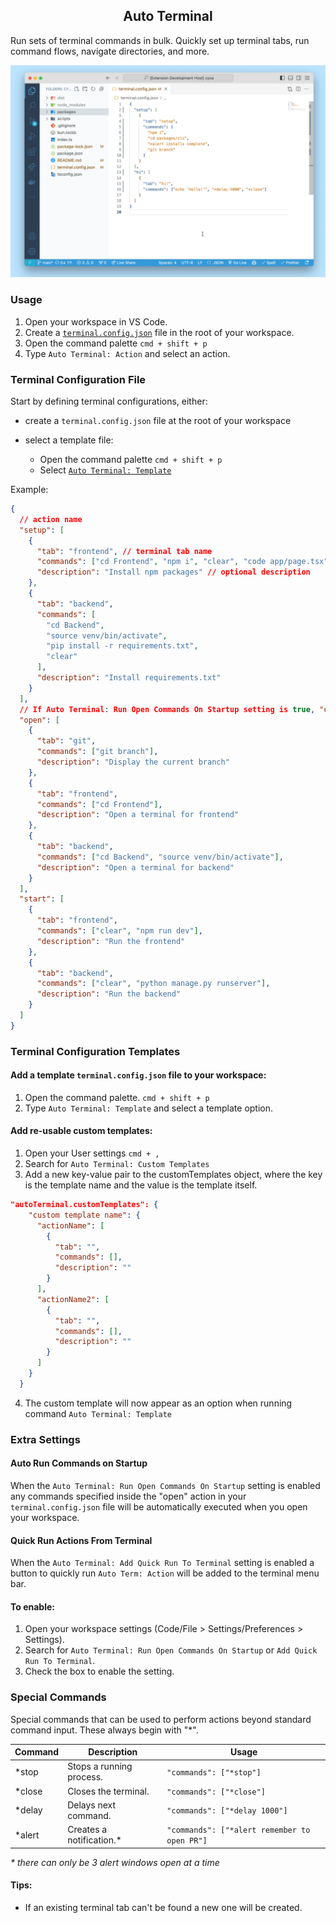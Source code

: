 <div align="center">
  <h2>Auto Terminal</h2>
</div>

Run sets of terminal commands in bulk. Quickly set up terminal tabs, run command flows, navigate directories, and more.

![demo gif](https://github.com/dejmedus/gifs/blob/main/auto-term-demo.gif?raw=true)

### Usage

1. Open your workspace in VS Code.
2. Create a [`terminal.config.json`](#terminal-configuration) file in the root of your workspace.
3. Open the command palette `cmd + shift + p`
4. Type `Auto Terminal: Action` and select an action.


### Terminal Configuration File

Start by defining terminal configurations, either:

- create a `terminal.config.json` file at the root of your workspace

- select a template file:
  - Open the command palette `cmd + shift + p`
  - Select [`Auto Terminal: Template`](#terminal-configuration-templates)

Example:

```json
{
  // action name
  "setup": [
    {
      "tab": "frontend", // terminal tab name
      "commands": ["cd Frontend", "npm i", "clear", "code app/page.tsx"], // array of commands
      "description": "Install npm packages" // optional description
    },
    {
      "tab": "backend",
      "commands": [
        "cd Backend",
        "source venv/bin/activate",
        "pip install -r requirements.txt",
        "clear"
      ],
      "description": "Install requirements.txt"
    }
  ],
  // If Auto Terminal: Run Open Commands On Startup setting is true, "open" commands will run on workspace launch
  "open": [
    {
      "tab": "git",
      "commands": ["git branch"],
      "description": "Display the current branch"
    },
    {
      "tab": "frontend",
      "commands": ["cd Frontend"],
      "description": "Open a terminal for frontend"
    },
    {
      "tab": "backend",
      "commands": ["cd Backend", "source venv/bin/activate"],
      "description": "Open a terminal for backend"
    }
  ],
  "start": [
    {
      "tab": "frontend",
      "commands": ["clear", "npm run dev"],
      "description": "Run the frontend"
    },
    {
      "tab": "backend",
      "commands": ["clear", "python manage.py runserver"],
      "description": "Run the backend"
    }
  ]
}
```

### Terminal Configuration Templates

#### Add a template `terminal.config.json` file to your workspace:

1. Open the command palette. `cmd + shift + p`
2. Type `Auto Terminal: Template` and select a template option.

#### Add re-usable custom templates:

1. Open your User settings `cmd + ,`
2. Search for `Auto Terminal: Custom Templates`
3. Add a new key-value pair to the customTemplates object, where the key is the template name and the value is the template itself.

```json
"autoTerminal.customTemplates": {
    "custom template name": {
      "actionName": [
        {
          "tab": "",
          "commands": [],
          "description": ""
        }
      ],
      "actionName2": [
        {
          "tab": "",
          "commands": [],
          "description": ""
        }
      ]
    }
  }
```

4. The custom template will now appear as an option when running command `Auto Terminal: Template`

### Extra Settings

#### Auto Run Commands on Startup

When the `Auto Terminal: Run Open Commands On Startup` setting is enabled any commands specified inside the "open" action in your `terminal.config.json` file will be automatically executed when you open your workspace.

#### Quick Run Actions From Terminal

When the `Auto Terminal: Add Quick Run To Terminal` setting is enabled a button to quickly run `Auto Term: Action` will be added to the terminal menu bar.

#### To enable:

1. Open your workspace settings (Code/File > Settings/Preferences > Settings).
2. Search for `Auto Terminal: Run Open Commands On Startup` or `Add Quick Run To Terminal`.
3. Check the box to enable the setting.

### Special Commands

Special commands that can be used to perform actions beyond standard command input. These always begin with "\*".

| Command | Description               | Usage                                        |
| ------- | ------------------------- | -------------------------------------------- |
| \*stop  | Stops a running process.  | `"commands": ["*stop"]`                      |
| \*close | Closes the terminal.      | `"commands": ["*close"]`                     |
| \*delay | Delays next command.      | `"commands": ["*delay 1000"]`                |
| \*alert | Creates a notification.\* | `"commands": ["*alert remember to open PR"]` |

<!-- | \*cd    | Change dir if not already in it | `"commands": ["*cd path/to/directory"]`      | -->
<!-- | \*echo  | Send text to terminal.    | `"commands": ["*echo remember to pull changes"]` | -->


_\* there can only be 3 alert windows open at a time_

#### Tips:

- If an existing terminal tab can't be found a new one will be created.